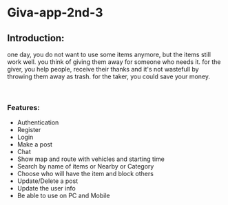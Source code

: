 # Giva-app-2nd-3
<h2>
Introduction:</h2>
<p>one day, you do not want to use some items anymore, but the items still work well. you think of giving them away for someone who needs it. for the giver, you help people, receive their thanks and it's not wastefull by throwing them away as trash. for the taker, you could save your money. 
</p><br>
<h3>Features:</h3>
<ul>
  <li>Authentication</li>
  <li>Register</li>
  <li>Login</li>
  <li>Make a post</li>
  <li>Chat</li>
  <li>Show map and route with vehicles and starting time</li>
  <li>Search by name of items or Nearby or Category</li>
  <li>Choose who will have the item and block others</li>
  <li>Update/Delete a post</li>
  <li>Update the user info</li>
  <li>Be able to use on PC and Mobile</li>
</ul>
